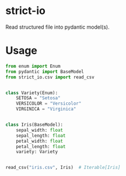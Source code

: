 # strict-io

Read structured file into pydantic model(s).

# Usage

```python
from enum import Enum
from pydantic import BaseModel
from strict_io.csv import read_csv


class Variety(Enum):
    SETOSA = "Setosa"
    VERSICOLOR = "Versicolor"
    VIRGINICA = "Virginica"


class Iris(BaseModel):
    sepal_width: float
    sepal_length: float
    petal_width: float
    petal_length: float
    variety: Variety


read_csv("iris.csv", Iris)  # Iterable[Iris]
```

